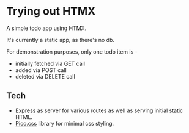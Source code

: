 # Trying out HTMX

A simple todo app using HTMX.

It's currently a static app, as there's no db.

For demonstration purposes, only one todo item is -

- initially fetched via GET call
- added via POST call
- deleted via DELETE call

## Tech

- [Express](https://expressjs.com/) as server for various routes as well as serving initial static HTML.
- [Pico.css](https://picocss.com/) library for minimal css styling.

